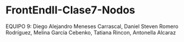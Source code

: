 # FrontEndII-Clase7-Nodos

EQUIPO 9:
Diego Alejandro Meneses Carrascal, Daniel Steven Romero Rodríguez, Melina García Cebenko, Tatiana Rincon, Antonella Alcaraz
